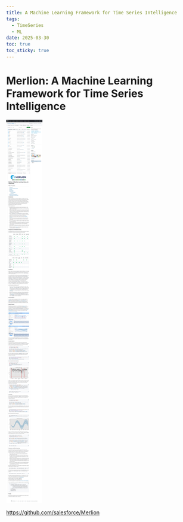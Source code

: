 ```yaml
---
title: A Machine Learning Framework for Time Series Intelligence
tags:
  - TimeSeries
  - ML
date: 2025-03-30
toc: true
toc_sticky: true
---
```


# Merlion: A Machine Learning Framework for Time Series Intelligence

![](../_asset/2025-03-01-ts-20250330180024.jpg)

https://github.com/salesforce/Merlion